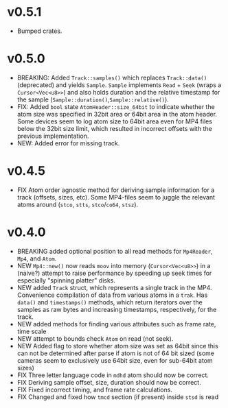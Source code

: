 # v0.5.1
- Bumped crates.

# v0.5.0
- BREAKING: Added `Track::samples()` which replaces `Track::data()` (deprecated) and yields `Sample`. `Sample` implements `Read` + `Seek` (wraps a `Cursor<Vec<u8>>`) and also holds duration and the relative timestamp for the sample (`Sample::duration()`,`Sample::relative()`).
- FIX: Added `bool` state `AtomHeader::size_64bit` to indicate whether the atom size was specified in 32bit area or 64bit area in the atom header. Some devices seem to log atom size to 64bit area even for MP4 files below the 32bit size limit, which resulted in incorrect offsets with the previous implementation.
- NEW: Added error for missing track.

# v0.4.5
- FIX Atom order agnostic method for deriving sample information for a track (offsets, sizes, etc). Some MP4-files seem to juggle the relevant atoms around (`stco`, `stts`, `stco`/`co64`, `stsz`).

# v0.4.0
- BREAKING added optional position to all read methods for `Mp4Reader`, `Mp4`, and `Atom`.
- NEW `Mp4::new()` now reads `moov` into memory (`Cursor<Vec<u8>>`) in a (naive?) attempt to raise performance by speeding up seek times for especially "spinning platter" disks.
- NEW added `Track` struct, which represents a single track in the MP4. Convenience compilation of data from various atoms in a `trak`. Has `data()` and `timestamps()` methods, which return iterators over the samples as raw bytes and increasing timestamps, respectively, for the track.
- NEW added methods for finding various attributes such as frame rate, time scale
- NEW attempt to bounds check `Atom` on read (not seek).
- NEW Added flag to store whether atom size was set as 64bit since this can not be determined after parse if atom is not of 64 bit sized (some cameras seem to exclusively use 64bit size, even for sub-64bit atom sizes)
- FIX Three letter language code in `mdhd` atom should now be correct.
- FIX Deriving sample offset, size, duration should now be correct.
- FIX Fixed incorrect timing, and frame rate calculations.
- FIX Changed and fixed how `tmcd` section (if present) inside `stsd` is read
